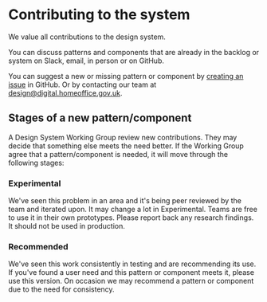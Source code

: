 # Contributing to the system

We value all contributions to the design system.

You can discuss patterns and components that are already in the backlog or system on Slack, email, in person or on GitHub.

You can suggest a new or missing pattern or component by [creating an issue](https://github.com/UKHomeOffice/home-office-digital-patterns/issues) in GitHub. Or by contacting our team at [design@digital.homeoffice.gov.uk](mailto:design@digital.homeoffice.gov.uk).

## Stages of a new pattern/component
A Design System Working Group review new contributions. They may decide that something else meets the need better. If the Working Group agree that a pattern/component is needed, it will move through the following stages:

### Experimental

We've seen this problem in an area and it's being peer reviewed by the team and iterated upon. It may change a lot in Experimental. Teams are free to use it in their own prototypes. Please report back any research findings. It should not be used in production.

### Recommended

We've seen this work consistently in testing and are recommending its use. If you've found a user need and this pattern or component meets it, please use this version. On occasion we may recommend a pattern or component due to the need for consistency.
